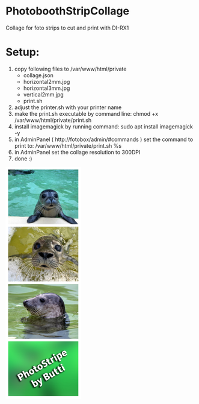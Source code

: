 # PhotoboothStripCollage
Collage for foto strips to cut and print with DI-RX1

# Setup:
1. copy following files to /var/www/html/private
    - collage.json
    - horizontal2mm.jpg
    - horizontal3mm.jpg
    - vertical2mm.jpg
    - print.sh
2. adjust the printer.sh with your printer name
3. make the print.sh executable by command line: chmod +x /var/www/html/private/print.sh
4. install imagemagick by running command: sudo apt install imagemagick -y
5. in AdminPanel ( http://fotobox/admin/#commands ) set the command to print to: /var/www/html/private/print.sh %s
6. in AdminPanel set the collage resolution to 300DPI
7. done :)

<img src="https://github.com/ButtiBBQ/PhotoboothStripCollage/blob/main/sample.jpg" alt="sample image" width="200"/> 
